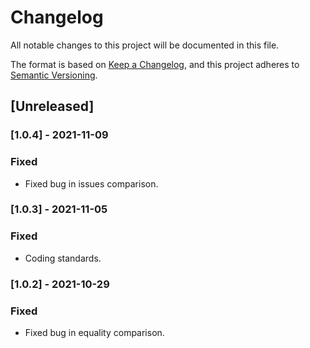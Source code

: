 # Changelog
All notable changes to this project will be documented in this file.

The format is based on [Keep a Changelog](https://keepachangelog.com/en/1.0.0/),
and this project adheres to [Semantic Versioning](https://semver.org/spec/v2.0.0.html).

## [Unreleased]

### [1.0.4] - 2021-11-09
### Fixed
- Fixed bug in issues comparison.

### [1.0.3] - 2021-11-05
### Fixed
- Coding standards.

### [1.0.2] - 2021-10-29
### Fixed
- Fixed bug in equality comparison.
